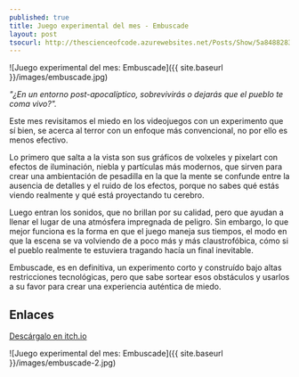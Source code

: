 ```yaml
---
published: true
title: Juego experimental del mes - Embuscade
layout: post
tsocurl: http://thescienceofcode.azurewebsites.net/Posts/Show/5a8488283e67159cc4ecfdf8
---
```

![Juego experimental del mes: Embuscade]({{ site.baseurl }}/images/embuscade.jpg)

*"¿En un entorno post-apocalíptico, sobrevivirás o dejarás que el pueblo te coma vivo?".* 
<!--more-->

Este mes revisitamos el miedo en los videojuegos con un experimento que sí bien, se acerca al terror con un enfoque más convencional, no por ello es menos efectivo.

Lo primero que salta a la vista son sus gráficos de volxeles y pixelart con efectos de iluminación, niebla y partículas más modernos, que sirven para crear una ambientación de pesadilla en la que la mente se confunde entre  la ausencia de detalles y el ruido de los efectos, porque no sabes qué estás viendo realmente y qué está proyectando tu cerebro.

Luego entran los sonidos, que no brillan por su calidad, pero que ayudan a llenar el lugar de una atmósfera impregnada de peligro. Sin embargo, lo que mejor funciona es la forma en que el juego maneja sus tiempos, el modo en que la escena se va volviendo de a poco más y más claustrofóbica, cómo si el pueblo realmente te estuviera tragando hacía un final inevitable. 

Embuscade, es en definitiva, un experimento corto y construído bajo altas restricciones tecnológicas, pero que sabe sortear esos obstáculos y usarlos a su favor para crear una experiencia auténtica de miedo.


## Enlaces

[Descárgalo en itch.io](https://maxparata.itch.io/embuscade)

![Juego experimental del mes: Embuscade]({{ site.baseurl }}/images/embuscade-2.jpg)

